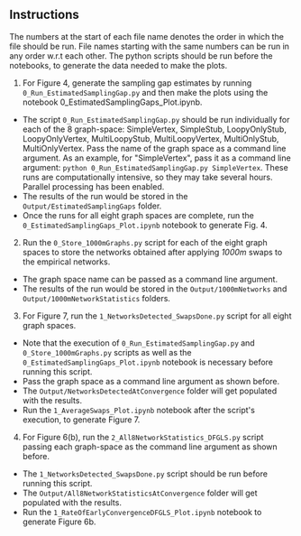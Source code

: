 ## Instructions

The numbers at the start of each file name denotes the order in which the file should be run. File names starting with the same numbers can be run in any order w.r.t each other. The python scripts should be run before the notebooks, to generate the data needed to make the plots.

1. For Figure 4, generate the sampling gap estimates by running `0_Run_EstimatedSamplingGap.py` and then make the plots using the notebook 0_EstimatedSamplingGaps_Plot.ipynb.
* The script `0_Run_EstimatedSamplingGap.py` should be run individually for each of the 8 graph-space: SimpleVertex, SimpleStub, LoopyOnlyStub, LoopyOnlyVertex, MultiLoopyStub, MultiLoopyVertex, MultiOnlyStub, MultiOnlyVertex. Pass the name of the graph space as a command line argument. As an example, for "SimpleVertex", pass it as a command line argument: `python 0_Run_EstimatedSamplingGap.py SimpleVertex`. These runs are computationally intensive, so they may take several hours. Parallel processing has been enabled.
* The results of the run would be stored in the `Output/EstimatedSamplingGaps` folder.
* Once the runs for all eight graph spaces are complete, run the `0_EstimatedSamplingGaps_Plot.ipynb` notebook to generate Fig. 4.

2. Run the `0_Store_1000mGraphs.py` script for each of the eight graph spaces to store the networks obtained after applying _1000m_ swaps to the empirical networks. 
* The graph space name can be passed as a command line argument.
* The results of the run would be stored in the `Output/1000mNetworks` and `Output/1000mNetworkStatistics` folders.

3. For Figure 7, run the `1_NetworksDetected_SwapsDone.py` script for all eight graph spaces. 
* Note that the execution of `0_Run_EstimatedSamplingGap.py` and `0_Store_1000mGraphs.py` scripts as well as the `0_EstimatedSamplingGaps_Plot.ipynb` notebook is necessary before running this script.
* Pass the graph space as a command line argument as shown before.
* The `Output/NetworksDetectedAtConvergence` folder will get populated with the results.
* Run the `1_AverageSwaps_Plot.ipynb` notebook after the script's execution, to generate Figure 7.


4. For Figure 6(b), run the `2_All8NetworkStatistics_DFGLS.py` script passing each graph-space as the command line argument as shown before.
* The `1_NetworksDetected_SwapsDone.py` script should be run before running this script.
* The `Output/All8NetworkStatisticsAtConvergence` folder will get populated with the results.
* Run the `1_RateOfEarlyConvergenceDFGLS_Plot.ipynb` notebook to generate Figure 6b.
